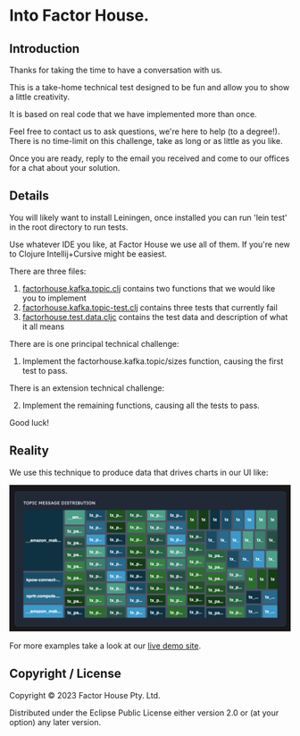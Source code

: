 # Into Factor House.

## Introduction

Thanks for taking the time to have a conversation with us.

This is a take-home technical test designed to be fun and allow you to show a little creativity.

It is based on real code that we have implemented more than once.

Feel free to contact us to ask questions, we're here to help (to a degree!). There is no time-limit on this challenge, take as long or as little as you like.

Once you are ready, reply to the email you received and come to our offices for a chat about your solution.

## Details

You will likely want to install Leiningen, once installed you can run 'lein test' in the root directory to run tests.

Use whatever IDE you like, at Factor House we use all of them. If you're new to Clojure Intellij+Cursive might be easiest.

There are three files:

1. [factorhouse.kafka.topic.clj](src/factorhouse/kafka/topic.clj) contains two functions that we would like you to implement
2. [factorhouse.kafka.topic-test.clj](test/factorhouse/kafka/topic_test.clj)  contains three tests that currently fail
3. [factorhouse.test.data.cljc](test/factorhouse/test/data.clj) contains the test data and description of what it all means

There are is one principal technical challenge:

1. Implement the factorhouse.kafka.topic/sizes function, causing the first test to pass.

There is an extension technical challenge:

2. Implement the remaining functions, causing all the tests to pass.

Good luck!

## Reality

We use this technique to produce data that drives charts in our UI like:

![Screenshot](resources/img/chart.png)

For more examples take a look at our [live demo site](https://demo.kpow.io).

## Copyright / License

Copyright © 2023 Factor House Pty. Ltd.

Distributed under the Eclipse Public License either version 2.0 or (at your option) any later version.